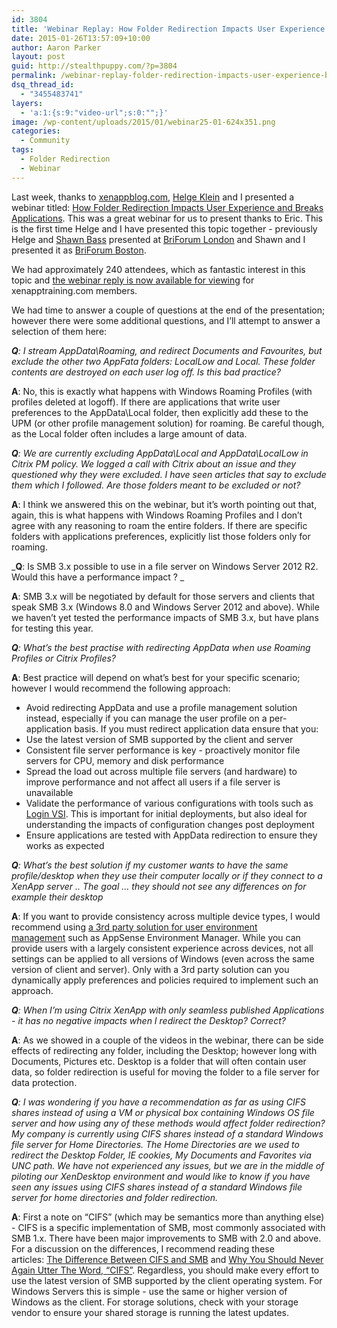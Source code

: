 ```yaml
---
id: 3804
title: 'Webinar Replay: How Folder Redirection Impacts User Experience and Breaks Applications'
date: 2015-01-26T13:57:09+10:00
author: Aaron Parker
layout: post
guid: http://stealthpuppy.com/?p=3804
permalink: /webinar-replay-folder-redirection-impacts-user-experience-breaks-stuff/
dsq_thread_id:
  - "3455483741"
layers:
  - 'a:1:{s:9:"video-url";s:0:"";}'
image: /wp-content/uploads/2015/01/webinar25-01-624x351.png
categories:
  - Community
tags:
  - Folder Redirection
  - Webinar
---
```

Last week, thanks to [xenappblog.com](http://xenappblog.com), [Helge Klein](http://helgeklein.com) and I presented a webinar titled: [How Folder Redirection Impacts User Experience and Breaks Applications](http://xenapptraining.com/citrix-xenapp-7-6-with-folder-redirection). This was a great webinar for us to present thanks to Eric. This is the first time Helge and I have presented this topic together - previously Helge and [Shawn Bass](http://twitter.com/shawnbass) presented at [BriForum London](http://www.briforum.com) and Shawn and I presented it as [BriForum Boston](http://www.briforum.com).

We had approximately 240 attendees, which as fantastic interest in this topic and [the webinar reply is now available for viewing](http://xenapptraining.com/citrix-xenapp-7-6-with-folder-redirection) for xenapptraining.com members.

We had time to answer a couple of questions at the end of the presentation; however there were some additional questions, and I&#8217;ll attempt to answer a selection of them here:

_**Q**: I stream AppData\Roaming, and redirect Documents and Favourites, but exclude the other two AppFata folders: LocalLow and Local. These folder contents are destroyed on each user log off. Is this bad practice?_

**A**: No, this is exactly what happens with Windows Roaming Profiles (with profiles deleted at logoff). If there are applications that write user preferences to the AppData\Local folder, then explicitly add these to the UPM (or other profile management solution) for roaming. Be careful though, as the Local folder often includes a large amount of data.

_**Q**: We are currently excluding AppData\Local and AppData\LocalLow in Citrix PM policy. We logged a call with Citrix about an issue and they questioned why they were excluded. I have seen articles that say to exclude them which I followed. Are those folders meant to be excluded or not?_

**A**: I think we answered this on the webinar, but it&#8217;s worth pointing out that, again, this is what happens with Windows Roaming Profiles and I don&#8217;t agree with any reasoning to roam the entire folders. If there are specific folders with applications preferences, explicitly list those folders only for roaming.

_**Q**: Is SMB 3.x possible to use in a file server on Windows Server 2012 R2. Would this have a performance impact ? _

**A**: SMB 3.x will be negotiated by default for those servers and clients that speak SMB 3.x (Windows 8.0 and Windows Server 2012 and above). While we haven&#8217;t yet tested the performance impacts of SMB 3.x, but have plans for testing this year.

_**Q**: What&#8217;s the best practise with redirecting AppData when use Roaming Profiles or Citrix Profiles?_

**A**: Best practice will depend on what&#8217;s best for your specific scenario; however I would recommend the following approach:

  * Avoid redirecting AppData and use a profile management solution instead, especially if you can manage the user profile on a per-application basis. If you must redirect application data ensure that you:
  * Use the latest version of SMB supported by the client and server
  * Consistent file server performance is key - proactively monitor file servers for CPU, memory and disk performance
  * Spread the load out across multiple file servers (and hardware) to improve performance and not affect all users if a file server is unavailable
  * Validate the performance of various configurations with tools such as [Login VSI](http://www.loginvsi.com). This is important for initial deployments, but also ideal for understanding the impacts of configuration changes post deployment
  * Ensure applications are tested with AppData redirection to ensure they works as expected

_**Q**: What&#8217;s the best solution if my customer wants to have the same profile/desktop when they use their computer locally or if they connect to a XenApp server .. The goal &#8230; they should not see any differences on for example their desktop_

**A**: If you want to provide consistency across multiple device types, I would recommend using [a 3rd party solution for user environment management](http://www.brianmadden.com/blogs/rubenspruijt/archive/2013/12/09/application-virtualization-smackdown-head-to-head-analysis-of-cameyo-citrix-numecent-microsoft-spoon-symantec-and-vmware.aspx) such as AppSense Environment Manager. While you can provide users with a largely consistent experience across devices, not all settings can be applied to all versions of Windows (even across the same version of client and server). Only with a 3rd party solution can you dynamically apply preferences and policies required to implement such an approach.

_**Q**: When I&#8217;m using Citrix XenApp with only seamless published Applications - it has no negative impacts when I redirect the Desktop? Correct?_

**A**: As we showed in a couple of the videos in the webinar, there can be side effects of redirecting any folder, including the Desktop; however long with Documents, Pictures etc. Desktop is a folder that will often contain user data, so folder redirection is useful for moving the folder to a file server for data protection.

_**Q**: I was wondering if you have a recommendation as far as using CIFS shares instead of using a VM or physical box containing Windows OS file server and how using any of these methods would affect folder redirection? My company is currently using CIFS shares instead of a standard Windows file server for Home Directories. The Home Directories are we used to redirect the Desktop Folder, IE cookies, My Documents and Favorites via UNC path. We have not experienced any issues, but we are in the middle of piloting our XenDesktop environment and would like to know if you have seen any issues using CIFS shares instead of a standard Windows file server for home directories and folder redirection._

**A**: First a note on &#8220;CIFS&#8221; (which may be semantics more than anything else) - CIFS is a specific implementation of SMB, most commonly associated with SMB 1.x. There have been major improvements to SMB with 2.0 and above. For a discussion on the differences, I recommend reading these articles: [The Difference Between CIFS and SMB](http://blog.varonis.com/the-difference-between-cifs-and-smb/) and [Why You Should Never Again Utter The Word, “CIFS”](http://blog.fosketts.net/2012/02/16/cifs-smb/). Regardless, you should make every effort to use the latest version of SMB supported by the client operating system. For Windows Servers this is simple - use the same or higher version of Windows as the client. For storage solutions, check with your storage vendor to ensure your shared storage is running the latest updates.